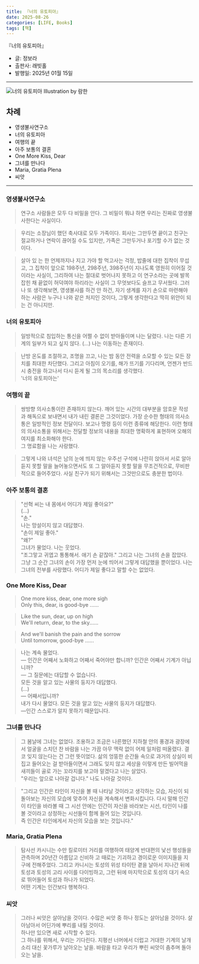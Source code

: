 ```yaml
---
title: 『너의 유토피아』
date: 2025-08-26
categories: [LIFE, Books]
tags: [책]
---
```



『너의 유토피아』
- 글: 정보라
- 출판사: 래빗홀
- 발행일: 2025년 01월 15일


--- 


![너의 유토피아](https://pbs.twimg.com/media/GjKFUMgb0AA6UFE?format=jpg&name=4096x4096)
Illustration by 람한


## 차례

- 영생불사연구소
- 너의 유토피아
- 여행의 끝
- 아주 보통의 결혼
- One More Kiss, Dear
- 그녀를 만나다
- Maria, Gratia Plena
- 씨앗


---



### 영생불사연구소

> 연구소 사람들은 모두 다 비밀을 안다. 그 비밀이 뭐냐 하면 우리는 진짜로 영생불사한다는 사실이다.  

> 우리는 소장님이 했던 축사대로 모두 가족이다. 회사는 그만두면 끝이고 친구는 절교하거나 연락이 끊어질 수도 있지만, 가족은 그만두거나 포기할 수가 없는 것이다.  

> 살아 있 는 한 언제까지나 지고 가야 할 먹고사는 걱정, 밥줄에 대한 집착이 무섭고, 그 집착이 앞으로 198주년, 298주년, 398주년이 지나도록 영원히 이어질 것이라는 사실이, 그리하여 나는 절대로 벗어나지 못하고 이 연구소라는 곳에 발목 잡힌 채 끝없이 허덕여야 하리라는 사실이 그 무엇보다도 슬프고 무서웠다. 그러나 또 생각해보면, 영생불사를 하건 안 하건, 자기 생계를 자기 손으로 마련해야 하는 사람은 누구나 나와 같은 처지인 것이다, 그렇게 생각한다고 딱히 위안이 되는 건 아니지만.  



### 너의 유토피아

> 일방적으로 침입하는 통신을 어쩔 수 없이 받아들이며 나는 달렸다. 나는 다른 기계의 일부가 되고 싶지 않다. (…) 나는 이동하는 존재이다.  

> 난방 온도를 조절하고, 조명을 끄고, 나는 밤 동안 전력을 소모할 수 있는 모든 장치를 최대한 차단했다. 그리고 아침이 오기를, 해가 뜨기를 기다리며, 언젠가 반드시 충전을 하고나서 다시 듣게 될 그의 목소리를 생각했다.  
> '너의 유토피아는'  



### 여행의 끝

> 쌍방향 의사소통이란 존재하지 않는다. 깨어 있는 시간의 대부분을 암호문 작성과 해독으로 보내면서 내가 내린 결론은 그것이었다. 가장 순수한 형태의 의사소통은 일방적인 정보 전달이다. 보고나 명령 등이 이런 종류에 해당한다. 이런 형태의 의사소통을 위해서는 전달할 정보의 내용을 최대한 명확하게 표현하며 오해의 여지를 최소화해야 한다.  
> 그 명료함을 나는 사랑했다.  

> 그렇게 나와 녀석은 남의 눈에 띄지 않는 우주선 구석에 나란히 앉아서 서로 알아듣지 못할 말을 늘어놓으면서도 또 그 알아듣지 못할 말을 무조건적으로, 무비판적으로 들어주었다. 사실 친구가 되기 위해서는 그것만으로도 충분한 법이다.  



### 아주 보통의 결혼

> "선혁 씨는 내 몸에서 어디가 제일 좋아요?"  
> (…)  
> "손."  
> 나는 망설이지 않고 대답했다.  
> "손이 제일 좋아."  
> "왜?"  
> 그녀가 물었다. 나는 웃었다.  
> "조그맣고 귀엽고 통통해서. 애기 손 같잖아." 그리고 나는 그녀의 손을 잡았다.  
> 그냥 그 순간 그녀의 손이 가장 먼저 눈에 띄어서 그렇게 대답했을 뿐이었다. 나는 그녀의 전부를 사랑했다. 어디가 제일 좋다고 말할 수는 없었다.



### One More Kiss, Dear

> One more kiss, dear, one more sigh  
> Only this, dear, is good-bye ......  

> Like the sun, dear, up on high  
> We'll return, dear, to the sky......  

> And we'll banish the pain and the sorrow  
> Until tomorrow, good-bye ......

> 나는 계속 물었다.  
> ― 인간은 어째서 노화하고 어째서 죽어야만 합니까? 인간은 어째서 기계가 아닙니까?  
> ― 그 질문에는 대답할 수 없습니다.  
> 모든 것을 알고 있는 사물의 둥지가 대답했다.  
> (…)  
> ― 어째서입니까?  
> 내가 다시 물었다. 모든 것을 알고 있는 사물의 둥지가 대답했다.  
> ―인간 스스로가 알지 못하기 때문입니다.  



### 그녀를 만나다

> 그 봄날에 그녀는 없었다. 조용하고 조금은 나른했던 지하철 안의 풍경과 광장에서 얼굴을 스치던 찬 바람을 나는 가끔 아무 맥락 없이 어제 일처럼 떠올렸다. 결코 잊지 않는다는 건 그런 뜻이었다. 삶의 엉뚱한 순간들 속으로 과거의 상실이 비집고 들어오는 걸 받아들이면서 그래도 잊지 않고 세상을 이렇게 만든 빌어먹을 새끼들이 골로 가는 꼬라지를 보고야 말겠다고 나는 살았다.  
> "우리는 앞으로 나아갈 겁니다." 나도 나아갈 것이다.  

> "그리고 인간은 타인이 자신을 볼 때 나타날 것이라고 생각하는 모습, 자신이 되돌아보는 자신의 모습에 맞추어 자신을 계속해서 변화시킵니다. 다시 말해 인간이 타인을 바라볼 때 그 시선 안에는 인간이 자신을 바라보는 시선, 타인이 나를 볼 것이라고 상정하는 시선들이 함께 들어 있는 것입니다.  
> 즉 인간은 타인에게서 자신의 모습을 보는 것입니다."



### Maria, Gratia Plena

> 탐사선 카시니는 수만 킬로미터 거리를 여행하여 태양계 반대편의 낯선 행성들을 관측하며 20년간 아름답고 신비하 고 때로는 기괴하고 경이로운 이미지들을 지구에 전해주었다. 그리고 카니시는 토성의 위성 타이탄 곁을 날아서 지나간 뒤에 토성과 토성의 고리 사이를 다이빙하고, 그런 뒤에 마지막으로 토성의 대기 속으로 뛰어들어 토성과 하나가 되었다.  
> 어떤 기계는 인간보다 행복하다.  



### 씨앗

> 그러나 씨앗은 살아남을 것이다. 수많은 씨앗 중 하나 정도는 살아남을 것이다. 살아남아서 어딘가에 뿌리를 내릴 것이다.  
> 하나만 있으면 새로 시작할 수 있다.  
> 그 하나를 위해서, 우리는 기다린다. 지평선 너머에서 더럽고 거대한 기계의 날개 소리 대신 꽃가루가 날아오는 날을. 바람을 타고 우리가 뿌린 씨앗이 춤추며 돌아오는 날을.

